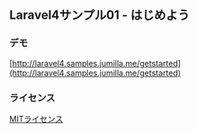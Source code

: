 
## Laravel4サンプル01 - はじめよう

### デモ

[http://laravel4.samples.jumilla.me/getstarted](http://laravel4.samples.jumilla.me/getstarted)

### ライセンス

[MITライセンス](http://opensource.org/licenses/MIT)

